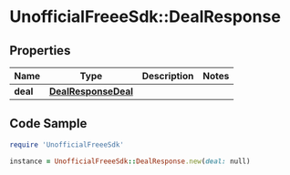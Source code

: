 # UnofficialFreeeSdk::DealResponse

## Properties

Name | Type | Description | Notes
------------ | ------------- | ------------- | -------------
**deal** | [**DealResponseDeal**](DealResponseDeal.md) |  | 

## Code Sample

```ruby
require 'UnofficialFreeeSdk'

instance = UnofficialFreeeSdk::DealResponse.new(deal: null)
```


